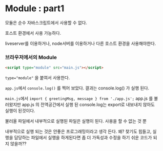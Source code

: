 # Module : part1

모듈은 순수 자바스크립트에서 사용할 수 없다.

호스트 환경에서 사용 가능하다.

liveserver를 이용하거나, node서버를 이용하거나 다른 호스트 환경을 사용해야한다.



### 브라우저에서의 Module

```html
<script type="module" src="main.js"></script>
```

`type="module"` 을 붙여서 사용한다.

`app.js`에서 `console.log()` 를 찍어 보았다. 결과는 console.log() 가 실행 된다.

`main.js`에서 `import { greetingMsg, message } from './app.js';`  app.js 를 불러왔지만 app.js 의 전역공간에서 실행 된 console.log는 export로 내보내지 않아도 실행이 된것이다.

불러올 파일에서 내부적으로 실행된 파일은 실행이 된다. 사용을 할 수 없는 것 뿐

내부적으로 실행 되는 것은 안좋은 프로그래밍이라고 생각 든다. 왜? 찾기도 힘들고, 실행을 담당하는 파일에서 실행을 하게된다면 좀 더 가독성과 수정을 하기 쉬운 코드가 되지 않을까??

 